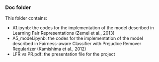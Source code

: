 ### Doc folder

This folder contains:
+ A1.ipynb: the codes for the implementation of the model described in Learning Fair Representations (Zemel et al., 2013)
+ A5_model.ipynb: the codes for the implementation of the model described in Fairness-aware Classifier with Prejudice Remover Regularizer (Kamishima et al., 2012)
+ LFR vs PR.pdf: the presentation file for the project

